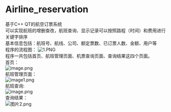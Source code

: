 # Airline_reservation
基于C++ QT的航空订票系统   
可以实现航班的增删查改，航班查询、显示记录可以按照路程（时间）和费用进行关键字排序  
基本信息包括：航班号、航线、公司、额定票数、已订票人数、金额、用户等  
程序的流程图：
![1.PNG](https://i.loli.net/2020/04/28/4Qieshy1r3FSqAk.png)   
程序一共包括首页、航班管理页面、机票查询页面、查询结果这四个页面。     
首页：   
![image.png](https://i.loli.net/2020/04/28/4IW6ax8tMT5nLQO.png)    
航班管理页面：   
![image1.png](https://i.loli.net/2020/04/28/cVw4tQP2JazNhRu.png)    
航班查询:   
![image.png](https://i.loli.net/2020/04/28/mgxXycz6PUdDLKZ.png)     
查询结果：   
![图片2.png](https://i.loli.net/2020/04/28/y1G6PgaR2A5tFqD.png)
